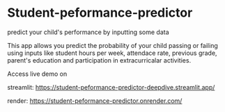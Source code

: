 # Student-peformance-predictor
predict your child's performance by inputting some data

This app allows you predict the probability of your child passing or failing using inputs like student hours per week, attendace rate, previous grade, parent's education and participation in extracurricalar activities.  

Access live demo on 

streamlit: https://student-peformance-predictor-deepdive.streamlit.app/

render: https://student-peformance-predictor.onrender.com/

